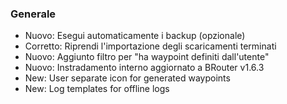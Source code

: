 ### Generale
- Nuovo: Esegui automaticamente i backup (opzionale)
- Corretto: Riprendi l'importazione degli scaricamenti terminati
- Nuovo: Aggiunto filtro per "ha waypoint definiti dall'utente"
- Nuovo: Instradamento interno aggiornato a BRouter v1.6.3
- New: User separate icon for generated waypoints
- New: Log templates for offline logs
